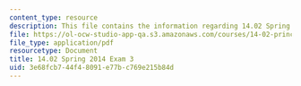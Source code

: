 ```yaml
---
content_type: resource
description: This file contains the information regarding 14.02 Spring 2014 Exam 3
file: https://ol-ocw-studio-app-qa.s3.amazonaws.com/courses/14-02-principles-of-macroeconomics-spring-2014/3e68fcb744f48091e77bc769e215b84d_MIT14_02S14_Exam3_F13.pdf
file_type: application/pdf
resourcetype: Document
title: 14.02 Spring 2014 Exam 3
uid: 3e68fcb7-44f4-8091-e77b-c769e215b84d
---
```

